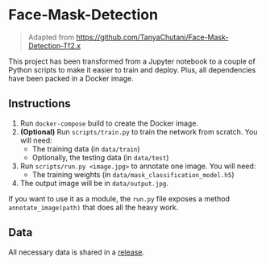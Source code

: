 # Face-Mask-Detection

> Adapted from https://github.com/TanyaChutani/Face-Mask-Detection-Tf2.x

This project has been transformed from a Jupyter notebook to a couple of Python scripts to make it easier to train and deploy.
Plus, all dependencies have been packed in a Docker image.

## Instructions

1. Run `docker-compose` build to create the Docker image.
2. **(Optional)** Run `scripts/train.py` to train the network from scratch. You will need:
    - The training data (in `data/train`)
    - Optionally, the testing data (in `data/test`)
3. Run `scripts/run.py <image.jpg>` to annotate one image. You will need:
    - The training weights (in `data/mask_classification_model.h5`)
4. The output image will be in `data/output.jpg`.

If you want to use it as a module, the `run.py` file exposes a method `annotate_image(path)` that does all the heavy work.

## Data

All necessary data is shared in a [release](https://github.com/gia-uh/face-mask-detect/releases/tag/v0.1).

